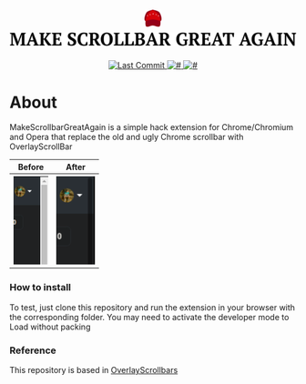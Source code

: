<h1 align="center">
<img src=".github/icon.svg" width="30px"></img> 
<img src=".github/again.png"></img>
</h1>

<div align="center">
    <a href="https://github.com/nicolas-oliveira/make-scrollbars-great-again/tags/">
        <img alt="Last Commit" src="https://badgen.net/github/tag/nicolas-oliveira/make-scrollbars-great-again"></img>
    </a>
    <a href="#">
        <img alt="#" src="https://badgen.net/badge/feature/beta/red"></img>
    </a>
    <a href="#">
        <img alt="#" src="https://badgen.net/badge/icon/chrome-extention?icon=chrome&label"></img>
    </a>
</div>

# About

MakeScrollbarGreatAgain is a simple hack extension for Chrome/Chromium and Opera that replace the old and ugly Chrome scrollbar with OverlayScrollBar

<table>
    <tr>
        <th>Before</th>
        <th>After</th>
    </tr>
    <tr>
        <th><img src="./.github/screen2.png" height="155px"></img></th>
        <th><img src="./.github/screen1.png" height="155px"></img></th>
    </tr>
</table>

### How to install
To test, just clone this repository and run the extension in your browser with the corresponding folder. You may need to activate the developer mode to Load without packing

### Reference

This repository is based in [OverlayScrollbars](https://github.com/KingSora/OverlayScrollbars)
